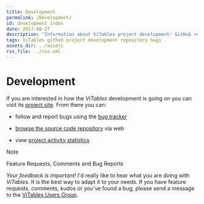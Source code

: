 ```yaml
---
title: Development
permalink: /Development/
id: development_index
date: 2017-08-27
description: "Information about ViTables project development: GitHub repository, bugs tracker, statistics and ViTables Users group."
tags: ViTables github project development repository bugs
assets_dir: ../assets
rss_file: ../rss.xml
---
```


# Development

If you are interested in how the *ViTables* development is going on you can visit its
[project site](https://github.com/uvemas/ViTables). From there you can:

- follow and report bugs using the [bug tracker](https://github.com/uvemas/ViTables/issues)

- [browse the source code repository](https://github.com/uvemas/ViTables) via web
 
- view [project activity statistics](https://github.com/uvemas/ViTables/graphs/contributors)

<div class="admonition note">
<p class="first admonition-title">Note</p>
<p>Feature Requests, Comments and Bug Reports</p>
<p class="last"><em>Your feedback is important!</em> I'd really like to hear what you are doing with <em>ViTables</em>. It is the
best way to adapt it to your needs. If you have feature requests, comments, kudos or you've found a bug, please
send a message to the <a class="reference external" href="https://groups.google.com/forum/#!forum/vitables-users">ViTables Users Group</a>.</p>
</div>
